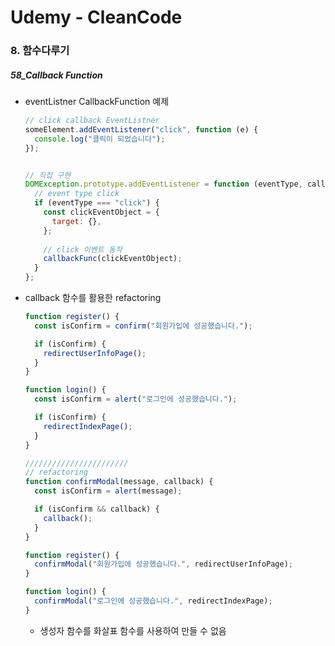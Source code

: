 # Udemy - CleanCode

### 8. 함수다루기

##### 58_Callback Function



* eventListner CallbackFunction 예제

  ```javascript
  // click callback EventListner
  someElement.addEventListener("click", function (e) {
    console.log("클릭이 되었습니다");
  });
  
  
  // 직접 구현
  DOMException.prototype.addEventListener = function (eventType, callbackFunc) {
    // event type click
    if (eventType === "click") {
      const clickEventObject = {
        target: {},
      };
      
      // click 이벤트 동작
      callbackFunc(clickEventObject);
    }
  };
  
  ```
  



* callback 함수를 활용한 refactoring

  ```javascript
  function register() {
    const isConfirm = confirm("회원가입에 성공했습니다.");
  
    if (isConfirm) {
      redirectUserInfoPage();
    }
  }
  
  function login() {
    const isConfirm = alert("로그인에 성공했습니다.");
  
    if (isConfirm) {
      redirectIndexPage();
    }
  }
  
  ///////////////////////
  // refactoring
  function confirmModal(message, callback) {
    const isConfirm = alert(message);
  
    if (isConfirm && callback) {
      callback();
    }
  }
  
  function register() {
    confirmModal("회원가입에 성공했습니다.", redirectUserInfoPage);
  }
  
  function login() {
    confirmModal("로그인에 성공했습니다.", redirectIndexPage);
  }
  
  ```
  
  * 생성자 함수를 화살표 함수를 사용하여 만들 수 없음

